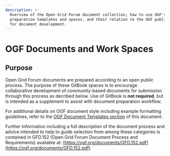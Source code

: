 ```yaml
---
description: >-
  Overview of the Open Grid Forum document collection; how to use OGF's document
  preparation templates and spaces, and their relation to the OGF public process
  for document development.
---
```


# OGF Documents and Work Spaces

## Purpose

Open Grid Forum documents are prepared according to an open public process. The purpose of these GitBook spaces is to encourage collaborative development of community-based documents for submission through this process as decribed below. Use of GitBook is **not required**, but is intended as a supplement to assist with document preparation workflow.

For additional details on OGF document style including example formatting guidelines, refer to the [OGF Document Templates section](ogf-document-templates.md) of this document.

Further information including a full description of the document process and advice intended to help to guide selection from among these categories is contained in GFD.152 \(Open Grid Forum Document Process and Requirements\) available at: [https://ogf.org/documents/GFD.152.pdf](https://ogf.org/documents/GFD.152.pdf)

